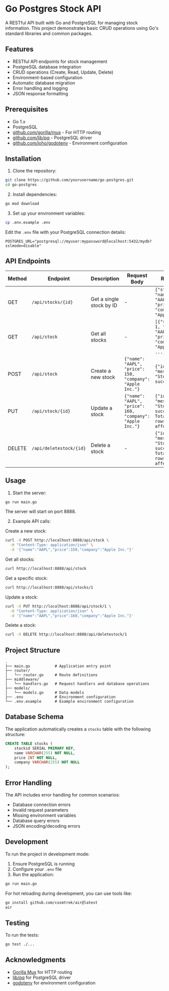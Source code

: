# Go Postgres Stock API

A RESTful API built with Go and PostgreSQL for managing stock information. This project demonstrates basic CRUD operations using Go's standard libraries and common packages.

## Features

- RESTful API endpoints for stock management
- PostgreSQL database integration
- CRUD operations (Create, Read, Update, Delete)
- Environment-based configuration
- Automatic database migration
- Error handling and logging
- JSON response formatting

## Prerequisites

- Go 1.x
- PostgreSQL
- [github.com/gorilla/mux](https://github.com/gorilla/mux) - For HTTP routing
- [github.com/lib/pq](https://github.com/lib/pq) - PostgreSQL driver
- [github.com/joho/godotenv](https://github.com/joho/godotenv) - Environment configuration

## Installation

1. Clone the repository:
```bash
git clone https://github.com/yourusername/go-postgres.git
cd go-postgres
```

2. Install dependencies:
```bash
go mod download
```

3. Set up your environment variables:
```bash
cp .env.example .env
```
Edit the `.env` file with your PostgreSQL connection details:
```
POSTGRES_URL="postgresql://myuser:mypassword@localhost:5432/mydb?sslmode=disable"
```

## API Endpoints

| Method | Endpoint | Description | Request Body | Response |
|--------|----------|-------------|--------------|-----------|
| GET | `/api/stocks/{id}` | Get a single stock by ID | - | `{"stockid": 1, "name": "AAPL", "price": 150, "company": "Apple Inc."}` |
| GET | `/api/stock` | Get all stocks | - | `[{"stockid": 1, "name": "AAPL", "price": 150, "company": "Apple Inc."}, ...]` |
| POST | `/api/stock` | Create a new stock | `{"name": "AAPL", "price": 150, "company": "Apple Inc."}` | `{"id": 1, "message": "Stock created successfully"}` |
| PUT | `/api/stock/{id}` | Update a stock | `{"name": "AAPL", "price": 160, "company": "Apple Inc."}` | `{"id": 1, "message": "Stock updated successfully. Total rows/record affected 1"}` |
| DELETE | `/api/deletestock/{id}` | Delete a stock | - | `{"id": 1, "message": "Stock deleted successfully. Total rows/record affected 1"}` |

## Usage

1. Start the server:
```bash
go run main.go
```
The server will start on port 8888.

2. Example API calls:

Create a new stock:
```bash
curl -X POST http://localhost:8888/api/stock \
  -H "Content-Type: application/json" \
  -d '{"name":"AAPL","price":150,"company":"Apple Inc."}'
```

Get all stocks:
```bash
curl http://localhost:8888/api/stock
```

Get a specific stock:
```bash
curl http://localhost:8888/api/stocks/1
```

Update a stock:
```bash
curl -X PUT http://localhost:8888/api/stock/1 \
  -H "Content-Type: application/json" \
  -d '{"name":"AAPL","price":160,"company":"Apple Inc."}'
```

Delete a stock:
```bash
curl -X DELETE http://localhost:8888/api/deletestock/1
```

## Project Structure

```
.
├── main.go           # Application entry point
├── router/
│   └── router.go     # Route definitions
├── middleware/
│   └── handlers.go   # Request handlers and database operations
├── models/
│   └── models.go     # Data models
├── .env              # Environment configuration
└── .env.example      # Example environment configuration
```

## Database Schema

The application automatically creates a `stocks` table with the following structure:

```sql
CREATE TABLE stocks (
    stockid SERIAL PRIMARY KEY,
    name VARCHAR(255) NOT NULL,
    price INT NOT NULL,
    company VARCHAR(255) NOT NULL
);
```

## Error Handling

The API includes error handling for common scenarios:
- Database connection errors
- Invalid request parameters
- Missing environment variables
- Database query errors
- JSON encoding/decoding errors

## Development

To run the project in development mode:

1. Ensure PostgreSQL is running
2. Configure your `.env` file
3. Run the application:
```bash
go run main.go
```

For hot reloading during development, you can use tools like:
```bash
go install github.com/cosmtrek/air@latest
air
```

## Testing

To run the tests:
```bash
go test ./...
```

## Acknowledgments

- [Gorilla Mux](https://github.com/gorilla/mux) for HTTP routing
- [lib/pq](https://github.com/lib/pq) for PostgreSQL driver
- [godotenv](https://github.com/joho/godotenv) for environment configuration
```
